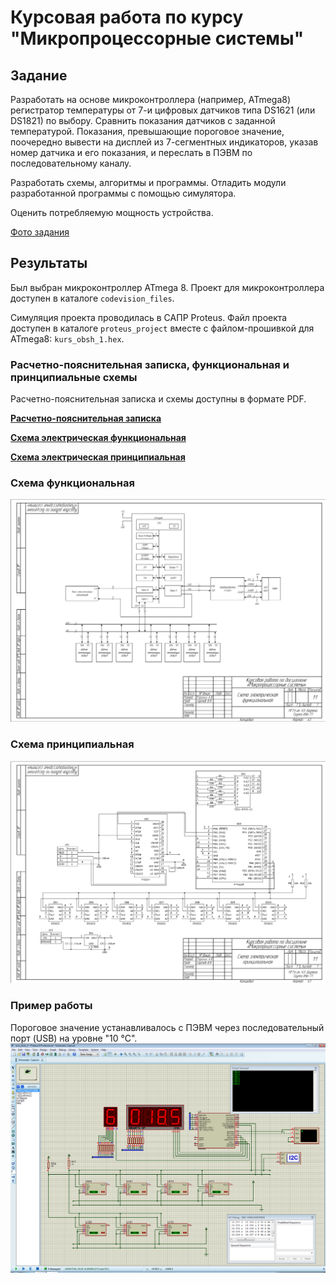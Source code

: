 # Курсовая работа по курсу "Микропроцессорные системы"

## Задание
Разработать на основе микроконтроллера (например, ATmega8) регистратор температуры от 7-и цифровых датчиков типа DS1621 (или DS1821) по выбору. Сравнить показания датчиков с заданной температурой. Показания, превышающие пороговое значение, поочередно вывести на дисплей из 7-сегментных индикаторов, указав номер датчика и его показания, и переслать в ПЭВМ по последовательному каналу.

Разработать схемы, алгоритмы и программы. Отладить модули разработанной программы с помощью симулятора.

Оценить потребляемую мощность устройства.

<a href="docs/Задание.png">Фото задания</a>

## Результаты 

Был выбран микроконтроллер ATmega 8. Проект для микроконтроллера доступен в каталоге ```codevision_files```.

Симуляция проекта проводилась в САПР Proteus. Файл проекта доступен в каталоге ```proteus_project``` вместе с файлом-прошивкой для ATmega8: ```kurs_obsh_1.hex```.

### Расчетно-пояснительная записка, функциональная и принципиальные схемы
Расчетно-пояснительная записка и схемы доступны в формате PDF.

<b><a href="docs/РПЗ_Маранин_2017.pdf">Расчетно-пояснительная записка</a></b>

<b><a href="docs/Схема_функциональная.pdf">Схема электрическая функциональная</a></b>

<b><a href="docs/Схема_принципиальная.pdf">Схема электрическая принципиальная</a></b>


### Схема функциональная
![Схема функциональная](docs/Схема_функциональная.png)

### Схема принципиальная
![Схема принципиальная](docs/Схема_принципиальная.png)

### Пример работы
Пороговое значение устанавливалось с ПЭВМ через последовательный порт (USB) на уровне "10 °С".
![Пример работы в Proteus](docs/example1.png)